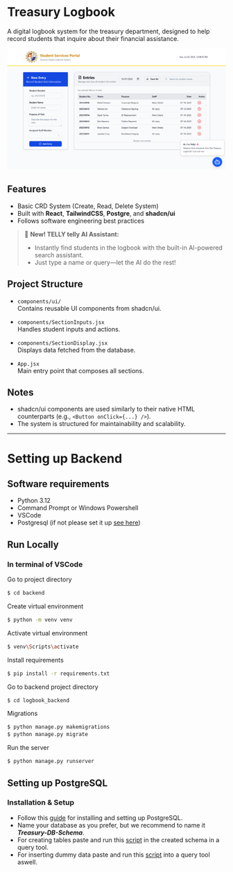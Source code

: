 # Treasury Logbook

A digital logbook system for the treasury department, designed to help record students that inquire about their financial assistance.

![Treasury Logbook System Screenshot](public/updated-ui-logbook.png)

## Features

- Basic CRD System (Create, Read, Delete System)
- Built with **React**, **TailwindCSS**, **Postgre**, and **shadcn/ui**
- Follows software engineering best practices
> 🚀 **New! TELLY telly AI Assistant:**  
> - Instantly find students in the logbook with the built-in AI-powered search assistant.  
> - Just type a name or query—let the AI do the rest!

## Project Structure

- `components/ui/`  
  Contains reusable UI components from shadcn/ui.

- `components/SectionInputs.jsx`  
  Handles student inputs and actions.

- `components/SectionDisplay.jsx`  
  Displays data fetched from the database.

- `App.jsx`  
  Main entry point that composes all sections.

## Notes

- shadcn/ui components are used similarly to their native HTML counterparts (e.g., `<Button onClick={...} />`).
- The system is structured for maintainability and scalability.

---


# Setting up Backend

## Software requirements
- Python 3.12
- Command Prompt or Windows Powershell
- VSCode
- Postgresql (if not please set it up [see here](##-Setting-up-PostgreSQL))

## Run Locally

### In terminal of VSCode

Go to project directory
```bash
$ cd backend
```

Create virtual environment
```bash
$ python -m venv venv
```

Activate virtual environment
```bash
$ venv\Scripts\activate
```

Install requirements
```bash
$ pip install -r requirements.txt

```

Go to backend project directory

```bash
$ cd logbook_backend
```

Migrations
```bash
$ python manage.py makemigrations
$ python manage.py migrate
```

Run the server
```bash
$ python manage.py runserver
```

## Setting up PostgreSQL

### Installation & Setup
- Follow this [guide](https://docs.google.com/document/d/1-bvDPgd2EP4ROR7DJ18rJzwcz6KD01DcDkr2S1KAzKQ/edit?usp=sharing) for installing and setting up PostgreSQL.
- Name your database as you prefer, but we recommend to name it **_Treasury-DB-Schema_**.
- For creating tables paste and run this [script](https://rentry.co/uikxwc4a) in the created schema in a query tool.
- For inserting dummy data paste and run this [script](https://rentry.co/y8wq364y) into a query tool aswell.